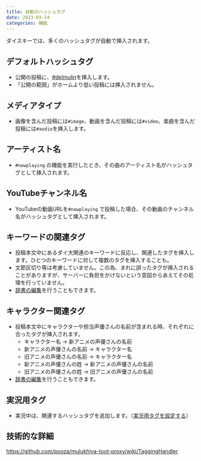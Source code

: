 ```yaml
---
title: 自動のハッシュタグ
date: 2023-03-14
categories: 機能
---
```


ダイスキーでは、多くのハッシュタグが自動で挿入されます。

## デフォルトハッシュタグ

- 公開の投稿に、[\#delmulin](/articles/delmulin)を挿入します。
- 「公開の範囲」がホームより低い投稿には挿入されません。

## メディアタイプ

- 画像を含んだ投稿には`#image`、動画を含んだ投稿には`#video`、楽曲を含んだ投稿には`#audio`を挿入します。

## アーティスト名

- `#nowplaying` の機能を実行したとき、その曲のアーティスト名がハッシュタグとして挿入されます。

## YouTubeチャンネル名

- YouTubeの動画URLを`#nowplaying` で投稿した場合、その動画のチャンネル名がハッシュタグとして挿入されます。

## キーワードの関連タグ

- 投稿本文中にあるダイ大関連のキーワードに反応し、関連したタグを挿入します。ひとつのキーワードに対して複数のタグを挿入することも。
- 文節区切り等は考慮していません。この為、まれに誤ったタグが挿入されることがありますが、サーバーに負担をかけないという意図からあえてその処理を行っていません。
- [辞書の編集](/articles/キーワード辞書)を行うこともできます。

## キャラクター関連タグ

- 投稿本文中にキャラクターや担当声優さんの名前が含まれる時、それぞれに合ったタグが挿入されます。
  - キャラクター名 → 新アニメの声優さんの名前
  - 新アニメの声優さんの名前 → キャラクター名
  - 旧アニメの声優さんの名前 → キャラクター名
  - 新アニメの声優さんの姓 → 新アニメの声優さんの名前
  - 旧アニメの声優さんの姓 → 旧アニメの声優さんの名前
- [辞書の編集](/articles/キーワード辞書)を行うこともできます。

## 実況用タグ

- 実況中は、関連するハッシュタグを追加します。（[実況用タグを設定する](/articles/実況用タグを設定する)）

## 技術的な詳細

https://github.com/pooza/mulukhiya-toot-proxy/wiki/TaggingHandler
